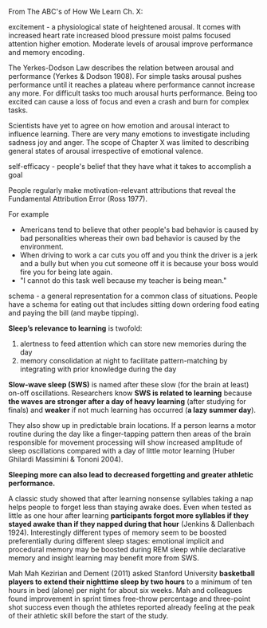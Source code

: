 From The ABC's of How We Learn Ch. X:

excitement - a physiological state of heightened arousal. It comes with increased heart rate increased blood pressure moist palms focused attention higher emotion. Moderate levels of arousal improve performance and memory encoding.

The Yerkes-Dodson Law describes the relation between arousal and performance (Yerkes &amp; Dodson 1908). For simple tasks arousal pushes performance until it reaches a plateau where performance cannot increase any more. For difficult tasks too much arousal hurts performance. Being too excited can cause a loss of focus and even a crash and burn for complex tasks.

Scientists have yet to agree on how emotion and arousal interact to influence learning. There are very many emotions to investigate including sadness joy and anger. The scope of Chapter X was limited to describing general states of arousal irrespective of emotional valence.

self-efficacy - people's belief that they have what it takes to accomplish a goal</p>  <p></p>  <p>People regularly make motivation-relevant attributions that reveal the Fundamental Attribution Error (Ross 1977).

For example

<ul>  
	<li>Americans tend to believe that other people's bad behavior is caused by bad personalities whereas their own bad behavior is caused by the environment.</li>  
	<li>When driving to work a car cuts you off and you think the driver is a jerk and a bully but when you cut someone off it is because your boss would fire you for being late again.</li>  
	<li>"I cannot do this task well because my teacher is being mean."</li>
</ul>

schema - a general representation for a common class of situations. People have a schema for eating out that includes sitting down ordering food eating and paying the bill (and maybe tipping).

**Sleep’s relevance to learning** is twofold:

<ol>  
	<li>alertness to feed attention which can store new memories during the day</li>  
	<li>memory consolidation at night to facilitate pattern-matching by integrating with prior knowledge during the day</li>
</ol>

**Slow-wave sleep (SWS)** is named after these slow (for the brain at least) on-off oscillations. Researchers know **SWS is related to learning** because **the waves are stronger after a day of heavy learning** (after studying for finals) and **weaker** if not much learning has occurred (**a lazy summer day**).

They also show up in predictable brain locations. If a person learns a motor routine during the day like a finger-tapping pattern then areas of the brain responsible for movement processing will show increased amplitude of sleep oscillations compared with a day of little motor learning (Huber Ghilardi Massimini &amp; Tononi 2004).

**Sleeping more can also lead to decreased forgetting and greater athletic performance.**

A classic study showed that after learning nonsense syllables taking a nap helps people to forget less than staying awake does. Even when tested as little as one hour after learning **participants forgot more syllables if they stayed awake than if they napped during that hour** (Jenkins &amp; Dallenbach 1924). Interestingly different types of memory seem to be boosted preferentially during different sleep stages: emotional implicit and procedural memory may be boosted during REM sleep while declarative memory and insight learning may benefit more from SWS.

Mah Mah Kezirian and Dement (2011) asked Stanford University **basketball players to extend their nighttime sleep by two hours** to a minimum of ten hours in bed (alone) per night for about six weeks. Mah and colleagues found improvement in sprint times free-throw percentage and three-point shot success even though the athletes reported already feeling at the peak of their athletic skill before the start of the study.